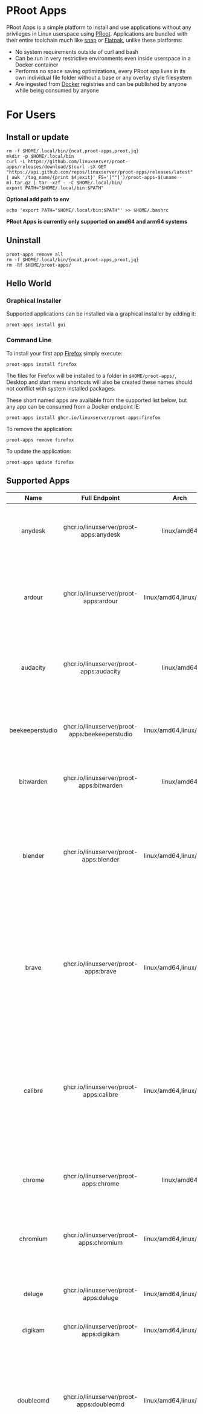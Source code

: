 # PRoot Apps

PRoot Apps is a simple platform to install and use applications without any privileges in Linux userspace using [PRoot](https://proot-me.github.io/). Applications are bundled with their entire toolchain much like [snap](https://snapcraft.io/) or [Flatpak](https://flatpak.org/), unlike these platforms:

* No system requirements outside of curl and bash
* Can be run in very restrictive environments even inside userspace in a Docker container
* Performs no space saving optimizations, every PRoot app lives in its own individual file folder without a base or any overlay style filesystem
* Are ingested from [Docker](https://www.docker.com/) registries and can be published by anyone while being consumed by anyone

# For Users

## Install or update

```
rm -f $HOME/.local/bin/{ncat,proot-apps,proot,jq}
mkdir -p $HOME/.local/bin
curl -L https://github.com/linuxserver/proot-apps/releases/download/$(curl -sX GET "https://api.github.com/repos/linuxserver/proot-apps/releases/latest" | awk '/tag_name/{print $4;exit}' FS='[""]')/proot-apps-$(uname -m).tar.gz | tar -xzf - -C $HOME/.local/bin/
export PATH="$HOME/.local/bin:$PATH"
```

**Optional add path to env**

```
echo 'export PATH="$HOME/.local/bin:$PATH"' >> $HOME/.bashrc
```

**PRoot Apps is currently only supported on amd64 and arm64 systems**

## Uninstall

```
proot-apps remove all
rm -f $HOME/.local/bin/{ncat,proot-apps,proot,jq}
rm -Rf $HOME/proot-apps/
```

## Hello World

### Graphical Installer

Supported applications can be installed via a graphical installer by adding it:

```
proot-apps install gui
```

### Command Line

To install your first app [Firefox](https://www.mozilla.org/firefox/) simply execute:

```
proot-apps install firefox
```

The files for Firefox will be installed to a folder in `$HOME/proot-apps/`, Desktop and start menu shortcuts will also be created these names should not conflict with system installed packages.

These short named apps are available from the supported list below, but any app can be consumed from a Docker endpoint IE:

```
proot-apps install ghcr.io/linuxserver/proot-apps:firefox
```

To remove the application:

```
proot-apps remove firefox
```

To update the application:

```
proot-apps update firefox
```

## Supported Apps

| Name | Full Endpoint | Arch | Description |
| :----: | :----: | :----: |--- |
| anydesk | ghcr.io/linuxserver/proot-apps:anydesk | linux/amd64 | AnyDesk ensures secure and reliable remote desktop connections for IT professionals and on-the-go individuals alike.|
| ardour | ghcr.io/linuxserver/proot-apps:ardour | linux/amd64,linux/arm64 | Ardour is an open source, collaborative effort of a worldwide team including musicians, programmers, and professional recording engineers.|
| audacity | ghcr.io/linuxserver/proot-apps:audacity | linux/amd64 | Audacity is an easy-to-use, multi-track audio editor and recorder. Developed by a group of volunteers as open source.|
| beekeeperstudio | ghcr.io/linuxserver/proot-apps:beekeeperstudio | linux/amd64,linux/arm64 | Use Beekeeper Studio to query and manage your relational databases, like MySQL, Postgres, SQLite, and SQL Server.|
| bitwarden | ghcr.io/linuxserver/proot-apps:bitwarden | linux/amd64 | Bitwarden is a secure and free password manager for all of your devices.|
| blender | ghcr.io/linuxserver/proot-apps:blender | linux/amd64,linux/arm64 | Blender is a free and open-source 3D computer graphics software toolset used for creating animated films, visual effects, art, 3D printed models, motion graphics, interactive 3D applications, virtual reality, and computer games.|
| brave | ghcr.io/linuxserver/proot-apps:brave | linux/amd64,linux/arm64 | Brave is a free and open-source web browser developed by Brave Software, Inc. based on the Chromium web browser. Brave is a privacy-focused browser, which automatically blocks most advertisements and website trackers in its default settings.|
| calibre | ghcr.io/linuxserver/proot-apps:calibre | linux/amd64,linux/arm64 | Calibre is a powerful and easy to use e-book manager. Users say it's outstanding and a must-have. It'll allow you to do nearly everything and it takes things a step beyond normal e-book software. It's also completely free and open source and great for both casual users and computer experts.|
| chrome | ghcr.io/linuxserver/proot-apps:chrome | linux/amd64 | Chrome is the official web browser from Google, built to be fast, secure, and customizable.|
| chromium | ghcr.io/linuxserver/proot-apps:chromium | linux/amd64,linux/arm64 | Chromium is an open-source browser project that aims to build a safer, faster, and more stable way for all users to experience the web.|
| deluge | ghcr.io/linuxserver/proot-apps:deluge | linux/amd64,linux/arm64 | Deluge is a lightweight, Free Software, cross-platform BitTorrent client.|
| digikam | ghcr.io/linuxserver/proot-apps:digikam | linux/amd64,linux/arm64 | Professional Photo Management with the Power of Open Source.|
| doublecmd | ghcr.io/linuxserver/proot-apps:doublecmd | linux/amd64,linux/arm64 | Double Commander is a free cross-platform open source file manager with two panels side by side (or one above the other). It is inspired by Total Commander and features some innovative new ideas.|
| earth | ghcr.io/linuxserver/proot-apps:earth | linux/amd64 | Google Earth Pro on desktop is free for users with advanced feature needs. Import and export GIS data, and go back in time with historical imagery.|
| eclipsejava | ghcr.io/linuxserver/proot-apps:eclipsejava | linux/amd64,linux/arm64 | Eclipse IDE, the essential tools for any Java developer, including a Java IDE, a Git client, XML Editor, Maven and Gradle integration.|
| filezilla | ghcr.io/linuxserver/proot-apps:filezilla | linux/amd64,linux/arm64 | FileZilla Client is a fast and reliable cross-platform FTP, FTPS and SFTP client with lots of useful features and an intuitive graphical user interface.|
| firefox | ghcr.io/linuxserver/proot-apps:firefox | linux/amd64,linux/arm64 | Firefox Browser, also known as Mozilla Firefox or simply Firefox, is a free and open-source web browser developed by the Mozilla Foundation and its subsidiary, the Mozilla Corporation. Firefox uses the Gecko layout engine to render web pages, which implements current and anticipated web standards.|
| firefox-dev | ghcr.io/linuxserver/proot-apps:firefox-dev | linux/amd64,linux/arm64 | The browser made for developers, all the latest developer tools in beta in addition to features like the Multi-line Console Editor and WebSocket Inspector. A separate profile and path so you can easily run it alongside Release or Beta Firefox. Preferences tailored for web developers: Browser and remote debugging are enabled by default, as are the dark theme and developer toolbar button.|
| freetube | ghcr.io/linuxserver/proot-apps:freetube | linux/amd64,linux/arm64 | FreeTube is an open source desktop YouTube player built with privacy in mind.|
| gimp | ghcr.io/linuxserver/proot-apps:gimp | linux/amd64,linux/arm64 | GIMP is a free and open-source raster graphics editor used for image manipulation (retouching) and image editing, free-form drawing, transcoding between different image file formats, and more specialized tasks. It is extensible by means of plugins, and scriptable.|
| handbrake | ghcr.io/linuxserver/proot-apps:handbrake | linux/amd64,linux/arm64 | HandBrake is an open-source, GPL-licensed, multiplatform, multithreaded video transcoder.|
| idea | ghcr.io/linuxserver/proot-apps:idea | linux/amd64,linux/arm64 | IntelliJ IDEA Community Edition is an Integrated Development Environment (IDE) for Java and Kotlin designed to maximize developer productivity.|
| inkscape | ghcr.io/linuxserver/proot-apps:inkscape | linux/amd64,linux/arm64 | Inkscape is professional quality vector graphics software which runs on Linux, Mac OS X and Windows desktop computers.|
| kdenlive | ghcr.io/linuxserver/proot-apps:kdenlive | linux/amd64,linux/arm64 | Kdenlive is a powerful free and open source cross-platform video editing program made by the KDE community. Feature rich and production ready.|
| keepassxc | ghcr.io/linuxserver/proot-apps:keepassxc | linux/amd64,linux/arm64 | KeePassXC is a modern, secure, and open-source password manager that stores and manages your most sensitive information.|
| kicad | ghcr.io/linuxserver/proot-apps:kicad | linux/amd64,linux/arm64 | KiCad - A Cross Platform and Open Source Electronics Design Automation Suite.|
| kodi | ghcr.io/linuxserver/proot-apps:kodi | linux/amd64,linux/arm64 | Kodi spawned from the love of media. It is media center and entertainment hub that brings all your digital media together into a beautiful and user friendly package. It is 100% free and open source, very customisable and runs on a wide variety of devices. It is supported by a dedicated team of volunteers and a huge community.|
| krita | ghcr.io/linuxserver/proot-apps:krita | linux/amd64,linux/arm64 | Krita is a professional FREE and open source painting program. It is made by artists that want to see affordable art tools for everyone.|
| ktorrent | ghcr.io/linuxserver/proot-apps:ktorrent | linux/amd64,linux/arm64 | KTorrent is a BitTorrent application by KDE which allows you to download files using the BitTorrent protocol.|
| libreoffice | ghcr.io/linuxserver/proot-apps:libreoffice | linux/amd64,linux/arm64 | LibreOffice is a free and powerful office suite, and a successor to OpenOffice.org (commonly known as OpenOffice). Its clean interface and feature-rich tools help you unleash your creativity and enhance your productivity.|
| librewolf | ghcr.io/linuxserver/proot-apps:librewolf | linux/amd64,linux/arm64 | This project is an independent fork of Firefox, with the primary goals of privacy security and user freedom. It is the community run successor to LibreFox.|
| lmms | ghcr.io/linuxserver/proot-apps:lmms | linux/amd64,linux/arm64 | LMMS is a free, open source, multiplatform digital audio workstation.|
| lollypop | ghcr.io/linuxserver/proot-apps:lollypop | linux/amd64,linux/arm64 | Lollypop is a lightweight modern music player designed to work excellently on the GNOME desktop environment.|
| moonlight | ghcr.io/linuxserver/proot-apps:moonlight | linux/amd64,linux/arm64 | Moonlight allows you to play your PC games on almost any device, whether you're in another room or miles away from your gaming rig.|
| mumble | ghcr.io/linuxserver/proot-apps:mumble | linux/amd64,linux/arm64 | Mumble is a free, open source, low latency, high quality voice chat application.|
| nextcloud | ghcr.io/linuxserver/proot-apps:nextcloud | linux/amd64 | The Nextcloud desktop client keeps photos and documents always up to date, enabling you to work like you always did.|
| obs | ghcr.io/linuxserver/proot-apps:obs | linux/amd64 | OBS Studio is a free and open-source, cross-platform screencasting and streaming app.|
| obsidian | ghcr.io/linuxserver/proot-apps:obsidian | linux/amd64 | Obsidian is a note-taking app that lets you create, link, and organize your notes on your device, with hundreds of plugins and themes to customize your workflow.|
| onlyoffice | ghcr.io/linuxserver/proot-apps:onlyoffice | linux/amd64 | Create, view and edit documents of any size and complexity. Work with most popular formats: DOCX, ODT, XLSX, ODS, CSV, PPTX, ODP, etc. Deal with multiple files within one and the same window thanks to the tab-based user interface.|
| opera | ghcr.io/linuxserver/proot-apps:opera | linux/amd64 | Opera is a multi-platform web browser developed by its namesake company Opera. The browser is based on Chromium, but distinguishes itself from other Chromium-based browsers (Chrome, Edge, etc.) through its user interface and other features.|
| parsec | ghcr.io/linuxserver/proot-apps:parsec | linux/amd64 | Parsec is a remote desktop you'll actually love. Connect to work, games, or projects wherever you are, whenever you want.|
| postman | ghcr.io/linuxserver/proot-apps:postman | linux/amd64,linux/arm64 | Postman is an application that allows the testing of web APIs.|
| pycharm | ghcr.io/linuxserver/proot-apps:pycharm | linux/amd64,linux/arm64 | PyCharm Community Edition IDE is designed by programmers, for programmers, to provide all the tools you need for productive Python development.|
| qbittorrent | ghcr.io/linuxserver/proot-apps:qbittorrent | linux/amd64,linux/arm64 | The Qbittorrent project aims to provide an open-source software alternative to µTorrent. qBittorrent is based on the Qt toolkit and libtorrent-rasterbar library.|
| remmina | ghcr.io/linuxserver/proot-apps:remmina | linux/amd64,linux/arm64 | Remmina is a remote desktop client written in GTK, aiming to be useful for system administrators and travellers, who need to work with lots of remote computers in front of either large or tiny screens. Remmina supports multiple network protocols, in an integrated and consistent user interface.|
| retroarch | ghcr.io/linuxserver/proot-apps:retroarch | linux/amd64,linux/arm64 | RetroArch is a free and open-source, cross-platform frontend for emulators, game engines, video games, media players and other applications.|
| shortwave | ghcr.io/linuxserver/proot-apps:shortwave | linux/amd64,linux/arm64 | Shortwave is an internet radio player that provides access to a station database with over 30,000 stations.|
| shotcut | ghcr.io/linuxserver/proot-apps:shotcut | linux/amd64,linux/arm64 | Shotcut is a free, open source, cross-platform video editor.|
| sqlitebrowser | ghcr.io/linuxserver/proot-apps:sqlitebrowser | linux/amd64,linux/arm64 | DB Browser for SQLite is a high quality, visual, open source tool to create, design, and edit database files compatible with SQLite.|
| telegram | ghcr.io/linuxserver/proot-apps:telegram | linux/amd64,linux/arm64 | Telegram is a cloud-based mobile and desktop messaging app with a focus on security and speed.|
| thunderbird | ghcr.io/linuxserver/proot-apps:thunderbird | linux/amd64,linux/arm64 | Thunderbird is free and open-source email client software which also functions as a full personal information manager with a calendar and contactbook, as well as an RSS feed reader, chat client (IRC/XMPP/Matrix), and news client.|
| torbrowser | ghcr.io/linuxserver/proot-apps:torbrowser | linux/amd64 | Tor is free and open-source software for enabling anonymous communication by directing Internet traffic through a free, worldwide, volunteer overlay network.|
| vivaldi | ghcr.io/linuxserver/proot-apps:vivaldi | linux/amd64,linux/arm64 | Vivaldi is a freeware, cross-platform web browser with a built-in email client developed by Vivaldi Technologies.|
| vlc | ghcr.io/linuxserver/proot-apps:vlc | linux/amd64,linux/arm64 | VLC media player (previously the VideoLAN Client and commonly known as simply VLC) is a free and open-source, portable, cross-platform media player software and streaming media server developed by the VideoLAN project.|
| vscode | ghcr.io/linuxserver/proot-apps:vscode | linux/amd64,linux/arm64 | Visual Studio Code is a source-code editor developed by Microsoft for Windows, Linux and macOS|
| vscodium | ghcr.io/linuxserver/proot-apps:vscodium | linux/amd64,linux/arm64 | VSCodium is a community-driven, freely-licensed binary distribution of Microsoft’s editor VS Code.|
| weather | ghcr.io/linuxserver/proot-apps:weather | linux/amd64,linux/arm64 | A small application that allows you to monitor the current weather conditions for your city, or anywhere in the world.|
| webcord | ghcr.io/linuxserver/proot-apps:webcord | linux/amd64,linux/arm64 | WebCord can be summarized as a pack of security and privacy hardenings, Discord features reimplementations, Electron / Chromium / Discord bugs workarounds, stylesheets, internal pages and wrapped https://discord.com page, designed to conform with ToS as much as it is possible.|
| yandex | ghcr.io/linuxserver/proot-apps:yandex | linux/amd64 | Yandex Browser is a freeware web browser developed by the Russian technology corporation Yandex that uses the Blink web browser.|
| zoom | ghcr.io/linuxserver/proot-apps:zoom | linux/amd64 | Zoom is a proprietary videotelephony software program developed by Zoom Video Communications.|
| zotero | ghcr.io/linuxserver/proot-apps:zotero | linux/amd64 | Zotero is a free, easy-to-use tool to help you collect, organize, annotate, cite, and share research.|


# For Developers

This repository was made to be cloned and forked with all of the build logic being templated to the repository owner and name. Simply forking this repository and enabling GitHub actions should be enough to get building using GitHub's builders. Also included in this repository is a nightly package check action, in order to use that you will need to set a [GitHub Secret](https://docs.github.com/en/actions/security-guides/using-secrets-in-github-actions) for `PAT` for that bot to work as it needs basic write access to the repo to trigger downstream build actions. The build logic is currently configured to detect changes to the specific folders in `apps` to determine if they need to be built. To build a backlog of the images in this repo when forked removing the package_versions.txt from the apps you want to build and commiting that is likely the easiest approach. `find . -name package_versions.txt -exec git rm {} \;`

When forking all readme updates should be made to the `ci-scripts/README.template` as this is the source file used to write out the readme linked to your forked repo. Also keep in mind all the logic in your forked proot-apps binary and gui installer will be linked to your repostiry and packages.

To generate release tarballs of proot-apps to be ingested with your install command a tag needs to be generated in your fork. This can be achieved with `git tag 0.1.0 && git push origin --tags`. This again will be linked back to your repo in all references for app ingestion.

## Building local apps

Prerequisites:

* [Docker](https://www.docker.com/) installed
* PRoot apps installed as your user

In this repository is a helper script `build-install-local` that can be used to generate a PRoot app from the build logic in this repo. To build and extract the firefox image simply: 

```
./build-install-local firefox
```

Then follow the instructions to install and test it out.

## Basic application structure

We are using Docker to do the heavy lifting here, leveraging it for building and it's registry system for hosting the applications. In the end what makes up a PRoot app is the entire operating system needed for the application to run. There are 4 files required for an application:

* Dockerfile - This contains all of the build logic for the application, installation and customization for the application should be performed here including:
  - Desktop file launching proot-apps instead of the default command from OS install
  - Setting a bin name for the application so it can be launched from the users CLI
  - Modifying the Name of the application in it's desktop entry as to not conflict with the users OS level applications
* entrypoint - This file is executed every time the application is launched it should contain any logic for the application to run properly, this might include custom flags to drop sandboxing requirements as they will not work in PRoot
* install - This file will be called when the user installs the application with proot-apps it should:
  - Add a desktop shortcut if applicable
  - Add a start menu entry if applicable
  - Add an icon for the application if applicable
* remove - This file will be called when the user uninstalls the application with proot-apps it should:
  - Remove a desktop shortcut if applicable
  - Remove a start menu entry if applicable
  - Remove an icon for the application if applicable

It is important to understand that nothing about this platform is security focused PRoot in general is running in userspace and can easily be escaped by the application by simply killing its Tracer PID. The point of this platform is not application isolation it is easing the burden of installation to not require any form of sudo access or unconventional platform binaries. To that end on init PRoot Apps will also start a system socket for sending commands to the underlying host to escape it's jail. This leverages a UNIX socket with ncat to relay commands to the host. This is required to open things like file explorers on the host that would otherwise not be available. PRoot already mounts in the system dbus socket and many applications will leverage this to call external programs in Desktop userspace, for applications that do not use this they will conventionally pass URLs and file paths to `xdg-open`. The `xdg-open` binary in the PRoot jail can be replaced with a simple wrapper: 

```
#!/bin/bash
echo "xdg-open "$@"" | nc -N -U /system.socket
```

This same wrapper concept can be used to wrap any other binary inside the jail that you would want to open up on the host and not inside of the PRoot runspace itself.

One other concept to keep in mind is if you want it to work in the application you will need to install it in the build logic. The only storage space PRoot really has access to at runtime is the user's home directory. If the program needs GPU acceleration, you will need to install the drivers (amdgpu, dri gallium, etc). If the program needs language packs or fonts again you will need to install them. In general this approach is incredibly wasteful when it comes to disk space but without using more complex systems like OverlayFS or bubblewrap (user namespacing) it is necessary.

## Adding a new app

Three are three things needed for an app to work with all build and ingestion logic: 

* A folder with a `Dockerfile` must be created in the `/apps/` directory named after the app name (this is what the user types to install the application)
* Metadata for the application must be added to `/metadata/metadata.yml` file including:
  - name - the app name also tied to the folder used previously, should be a single string all lowercase
  - full_name - the display name for the application
  - arch - what arches to build the application for
  - icon - the icon name for the application
  - description - a blurb explaining the application to the user
  - (optional) disabled - this will only build and push the tag for the application, it will not be advertised in the readme or desktop application
* A logo for the application placed in the `/metadata/img` folder of the repository, svg is preffered here, but can also use 192x192 pngs

When adding new applications we highly encourage copying an existing application folder as a start to understand what files are needed. Most apps can simply be installed from a distribution's repository and then it is just housekeeping to ensure the desktop file and icon conform to PRoot apps standards.

# For Administrators

PRoot Apps can use a local folder for app management and updates. This essentially replaces the remote repository with a folder of tar files. This is setup by using the environment variable `PA_REPO_FOLDER`, when set the user will pull their apps from a local folder of tar files at that path instead of a remote repo including updates.

## Setup Local Repo

In this example we will use the path `/mnt/apps` to act as our local repository. First create the directory and set your env:

```
mkdir /mnt/apps
export PA_REPO_FOLDER=/mnt/apps
```

We can use the `localrepo` action to perform get, update, or remove. Update and remove support passing `all` as a string to perform the action on all locally stored apps.

Get some apps: 

```
proot-apps localrepo get firefox chrome
```

Inside this folder will be:

```
└── /mnt/apps/
    ├── ghcr.io_YOURNAMESPACE_proot-apps_chrome/
    │   ├── app.tar.gz
    │   └── SHALAYER
    └── ghcr.io_YOURNAMESPACE_proot-apps_firefox/
        ├── app.tar.gz
        └── SHALAYER
```

`localrepo` can be used to update this repo as well:

```
proot-apps localrepo update all
```

This will sync down any updates from remote. 

To have users leverage the gui app in your namespace to install and remove applications you will also need to place the metadata from your repository (metadata folder) in this directory IE: 

```
└── /mnt/apps/
    └── metadata/
        ├── metadata.yml
        └── img/
            ├── logo1.svg
            └── logo2.svg
```

The metadata can be customized to what you want to present to the user in the gui application.

## Userspace ingesting the repo

The most likely scenario would be mounting your repo into the users session read only at a specific mount point like `/mnt/apps`.

To achieve this if it is a Docker container just mount in with a bind and set the env: 

```
-e PA_REPO_FOLDER=/mnt/apps
-v /mnt/apps:/mnt/apps:ro
```

When the user uses proot-apps in this session it will all be connected into this folders contents instead of a remote repository.

On the administration side the apps can be updated in the folder and the users with this mount will be able to ingest them with the normal command:

```
proot-apps update all
```
